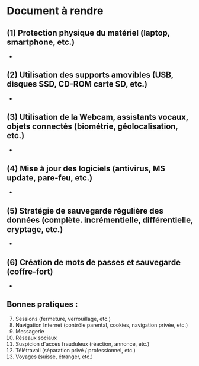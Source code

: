 # Document à rendre

## (1) Protection physique du matériel (laptop, smartphone, etc.)
- 

## (2) Utilisation des supports amovibles (USB, disques SSD, CD-ROM carte SD, etc.)
- 

## (3) Utilisation de la Webcam, assistants vocaux, objets connectés (biométrie, géolocalisation, etc.)
- 

## (4) Mise à jour des logiciels (antivirus, MS update, pare-feu, etc.)
- 

## (5) Stratégie de sauvegarde régulière des données (complète. incrémentielle, différentielle, cryptage, etc.)
- 

## (6) Création de mots de passes et sauvegarde (coffre-fort)
- 

## Bonnes pratiques :
7. Sessions (fermeture, verrouillage, etc.)
8. Navigation Internet (contrôle parental, cookies, navigation privée, etc.)
9.  Messagerie
10. Réseaux sociaux
11. Suspicion d'accès frauduleux (réaction, annonce, etc.)
12. Télétravail (séparation privé / professionnel, etc.)
13. Voyages (suisse, étranger, etc.)
